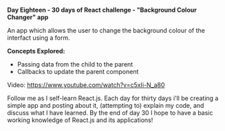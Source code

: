 **Day Eighteen - 30 days of React challenge - "Background Colour Changer" app**

An app which allows the user to change the background colour of the interfact using a form.

**Concepts Explored:**
- Passing data from the child to the parent
- Callbacks to update the parent component

Video: https://www.youtube.com/watch?v=c5xIi-N_a80

Follow me as I self-learn React.js. Each day for thirty days i'll be creating a simple app and posting about it, (attempting to) explain my code, and discuss what I have learned. By the end of day 30 I hope to have a basic working knowledge of React.js and its applications!
